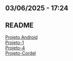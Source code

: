 ## 03/06/2025 - 17:24
## README

<html lang="pt-br">
<head>
    <meta charset="UTF-8">
    <meta name="viewport" content="width=device-width, initial-scale=1.0">
</head>
    
<a href="https://rwteixeira.github.io/projeto-android/" target=_blanck>Projeto Android</a>
<br>
<a href="https://rwteixeira.github.io/projeto-1/" target="_blanck">Projeto-1</a>
<br>
<a href="https://rwteixeira.github.io/projeto-4/" target="_blanck">Projeto-4</a>
<br>
<a href="https://rwteixeira.github.io/projeto-cordel/" target="_blanck">Projeto-Cordel</a>
